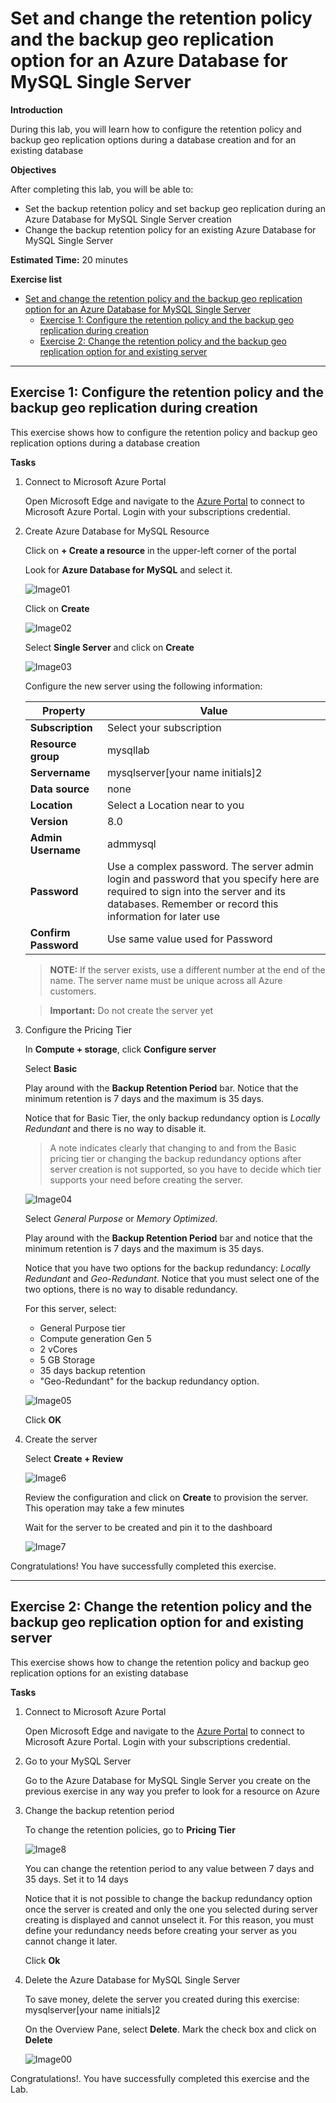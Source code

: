 # Set and change the retention policy and the backup geo replication option for an Azure Database for MySQL Single Server

**Introduction** 

During this lab, you will learn how to configure the retention policy and backup geo replication options during a database creation and for an existing database

**Objectives** 

After completing this lab, you will be able to: 

- Set the backup retention policy and set backup geo replication during an Azure Database for MySQL Single Server creation
- Change the backup retention policy for an existing Azure Database for MySQL Single Server

**Estimated Time:** 20 minutes

**Exercise list**
- [Set and change the retention policy and the backup geo replication option for an Azure Database for MySQL Single Server](#set-and-change-the-retention-policy-and-the-backup-geo-replication-option-for-an-azure-database-for-mysql-single-server)
  - [Exercise 1: Configure the retention policy and the backup geo replication during creation](#exercise-1-configure-the-retention-policy-and-the-backup-geo-replication-during-creation)
  - [Exercise 2: Change the retention policy and the backup geo replication option for and existing server](#exercise-2-change-the-retention-policy-and-the-backup-geo-replication-option-for-and-existing-server)

---

## Exercise 1: Configure the retention policy and the backup geo replication during creation

This exercise shows how to configure the retention policy and backup geo replication options during a database creation

**Tasks**

1. Connect to Microsoft Azure Portal
    
   Open Microsoft Edge and navigate to the [Azure Portal](http://ms.portal.azure.com) to connect to Microsoft Azure Portal. Login with your subscriptions credential.
    
1. Create Azure Database for MySQL Resource
    
   Click on **+ Create a resource** in the upper-left corner of the portal
    
   Look for **Azure Database for MySQL** and select it.
    
   ![Image01](Media/image01.png)
    
   Click on **Create**
    
   ![Image02](Media/image02.png)
    
   Select **Single Server** and click on **Create**
    
   ![Image03](Media/image03.png)
    
   Configure the new server using the following information:

   | Property             | Value                              |
   | -------------------- | -----------------------------------|
   | **Subscription**     | Select your subscription           |
   | **Resource group**   | mysqllab                           |
   | **Servername**       | mysqlserver[your name initials]2   |
   | **Data source**      | none                               |
   | **Location**         | Select a Location near to you      |
   | **Version**          | 8.0                                |
   | **Admin Username**   | admmysql                           |
   | **Password**         | Use a complex password. The server admin login and password that you specify here are required to sign into the server and its databases. Remember or record this information for later use                              |
   | **Confirm Password** | Use same value used for Password   |
   
   >**NOTE:** If the server exists, use a different number at the end of the name. The server name must be unique across all Azure customers.
   
   >**Important:** Do not create the server yet

1. Configure the Pricing Tier
    
   In **Compute + storage**, click **Configure server**

   Select **Basic**
    
   Play around with the **Backup Retention Period** bar. Notice that the minimum retention is 7 days and the maximum is 35 days.
    
   Notice that for Basic Tier, the only backup redundancy option is *Locally Redundant* and there is no way to disable it.

   >A note indicates clearly that changing to and from the Basic pricing tier or changing the backup redundancy options after server creation is not supported, so you have to decide which tier supports your need before creating the server.

   ![Image04](Media/image04.png)

   Select *General Purpose* or *Memory Optimized*.

   Play around with the **Backup Retention Period** bar and notice that the minimum retention is 7 days and the maximum is 35 days.

   Notice that you have two options for the backup redundancy: *Locally Redundant* and *Geo-Redundant*. Notice that you must select one of the two options, there is no way to disable redundancy.

   For this server, select:
   - General Purpose tier
   - Compute generation Gen 5
   - 2 vCores
   - 5 GB Storage
   - 35 days backup retention
   - "Geo-Redundant" for the backup redundancy option.
  
   ![Image05](Media/image05.png)
    
   Click **OK**

1. Create the server
    
   Select **Create + Review**
    
   ![Image6](Media/image6.png)
    
   Review the configuration and click on **Create** to provision the server. This operation may take a few minutes
    
   Wait for the server to be created and pin it to the dashboard
    
   ![Image7](Media/image7.png)

Congratulations! You have successfully completed this exercise.

---

## Exercise 2: Change the retention policy and the backup geo replication option for and existing server

This exercise shows how to change the retention policy and backup geo replication options for an existing database

**Tasks**

1. Connect to Microsoft Azure Portal
    
   Open Microsoft Edge and navigate to the [Azure Portal](http://ms.portal.azure.com) to connect to Microsoft Azure Portal. Login with your subscriptions credential.
    

1. Go to your MySQL Server
    
   Go to the Azure Database for MySQL Single Server you create on the previous exercise in any way you prefer to look for a resource on Azure

1. Change the backup retention period
    
   To change the retention policies, go to **Pricing Tier**
    
   ![Image8](Media/image8.png)
    
   You can change the retention period to any value between 7 days and 35 days. Set it to 14 days
    
   Notice that it is not possible to change the backup redundancy option once the server is created and only the one you selected during server creating is displayed and cannot unselect it. For this reason, you must define your redundancy needs before creating your server as you cannot change it later.
    
   Click **Ok**


1. Delete the Azure Database for MySQL Single Server
    
   To save money, delete the server you created during this exercise: mysqlserver[your name initials]2
    
   On the Overview Pane, select **Delete**. Mark the check box and click on **Delete**
    
   ![Image00](Media/image00.png)

Congratulations!. You have successfully completed this exercise and the Lab. 